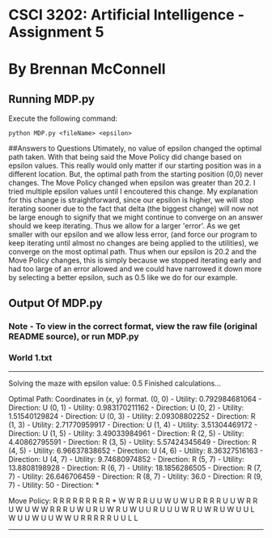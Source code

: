 # CSCI 3202: Artificial Intelligence - Assignment 5
# By Brennan McConnell
## Running MDP.py
Execute the following command:
```
python MDP.py <fileName> <epsilon>
```

##Answers to Questions
Utimately, no value of epsilon changed the optimal path taken. With that being said
the Move Policy did change based on epsilon values. This really would only matter
if our starting position was in a different location. But, the optimal path from
the starting position (0,0) never changes. The Move Policy changed when epsilon 
was greater than 20.2. I tried multiple epsilon values until I encoutered this change. 
My explanation for this change is straightforward, since our epsilon is higher, we will
stop iterating sooner due to the fact that delta (the biggest change) will now not be large
enough to signify that we might continue to converge on an answer should we keep iterating.
Thus we allow for a larger 'error'. As we get smaller with our epsilon and we allow less error,
(and force our program to keep iterating until almost no changes are being applied to the utilities),
we converge on the most optimal path. Thus when our epsilon is 20.2 and the Move Policy changes, this
is simply because we stopped iterating early and had too large of an error allowed and
we could have narrowed it down more by selecting a better epsilon, such as 0.5 like we do for our example.

## Output Of MDP.py
### Note - To view in the correct format, view the raw file (original README source), or run MDP.py

### World 1.txt
-----------------------------------


Solving the maze with epsilon value: 0.5
Finished calculations...


Optimal Path:
Coordinates in (x, y) format.
(0, 0) - Utility: 0.792984681064 - Direction: U
(0, 1) - Utility: 0.983170211162 - Direction: U
(0, 2) - Utility: 1.51540129824 - Direction: U
(0, 3) - Utility: 2.09308802252 - Direction: R
(1, 3) - Utility: 2.71770959917 - Direction: U
(1, 4) - Utility: 3.51304469172 - Direction: U
(1, 5) - Utility: 3.49033984961 - Direction: R
(2, 5) - Utility: 4.40862795591 - Direction: R
(3, 5) - Utility: 5.57424345649 - Direction: R
(4, 5) - Utility: 6.96637838652 - Direction: U
(4, 6) - Utility: 8.36327516163 - Direction: U
(4, 7) - Utility: 9.74680974852 - Direction: R
(5, 7) - Utility: 13.8808198928 - Direction: R
(6, 7) - Utility: 18.1856286505 - Direction: R
(7, 7) - Utility: 26.646706459 - Direction: R
(8, 7) - Utility: 36.0 - Direction: R
(9, 7) - Utility: 50 - Direction: *



Move Policy:
R R R R R R R R R *
W W R R U U W U W U
R R R R U U W R R U
W U W W R R R U W U
R U W R U W U U R U
U U W R U W R U W U
U L W U U W U U W W
U R R R R R U U L L

-----------------------------------
